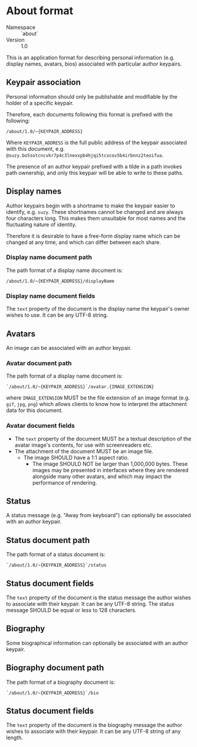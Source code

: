 # About format

<dl>
	<dt>Namespace</dt><dd>`about`</dd>
	<dt>Version</dt><dd>1.0</dd>
</dl>

This is an application format for describing personal information (e.g. display
names, avatars, bios) associated with particular author keypairs.

## Keypair association

Personal information should only be publishable and modifiable by the holder of
a specific keypair.

Therefore, each documents following this format is prefixed with the following:

`/about/1.0/~{KEYPAIR_ADDRESS}`

Where `KEYPAIR_ADDRESS` is the full public address of the keypair associated
with this document, e.g.
`@suzy.bo5sotcncvkr7p4c3lnexxpb4hjqi5tcxcov5b4irbnnz2teoifua`.

The presence of an author keypair prefixed with a tilde in a path invokes path
ownership, and only this keypair will be able to write to these paths.

## Display names

Author keypairs begin with a shortname to make the keypair easier to identify,
e.g. `suzy`. These shortnames cannot be changed and are always four characters
long. This makes them unsuitable for most names and the fluctuating nature of
identity.

Therefore it is desirable to have a free-form display name which can be changed
at any time, and which can differ between each share.

### Display name document path

The path format of a display name document is:

```
/about/1.0/~{KEYPAIR_ADDRESS}/displayName
```

### Display name document fields

The `text` property of the document is the display name the keypair's owner
wishes to use. It can be any UTF-8 string.

## Avatars

An image can be associated with an author keypair.

### Avatar document path

The path format of a display name document is:

```
`/about/1.0/~{KEYPAIR_ADDRESS}`/avatar.{IMAGE_EXTENSION}
```

where `IMAGE_EXTENSION` MUST be the file extension of an image format (e.g.
`gif`, `jpg`, `png`) which allows clients to know how to interpret the
attachment data for this document.

### Avatar document fields

- The `text` property of the document MUST be a textual description of the
  avatar image's contents, for use with screenreaders etc.
- The attachment of the document MUST be an image file.
  - The image SHOULD have a 1:1 aspect ratio.
    - The image SHOULD NOT be larger than 1,000,000 bytes. These images may be
      presented in interfaces where they are rendered alongside many other
      avatars, and which may impact the performance of rendering.

## Status

A status message (e.g. "Away from keyboard") can optionally be associated with
an author keypair.

## Status document path

The path format of a status document is:

```
`/about/1.0/~{KEYPAIR_ADDRESS}`/status
```

## Status document fields

The `text` property of the document is the status message the author wishes to
associate with their keypair. It can be any UTF-8 string. The status message
SHOULD be equal or less to 128 characters.

## Biography

Some biographical information can optionally be associated with an author
keypair.

## Biography document path

The path format of a biography document is:

```
`/about/1.0/~{KEYPAIR_ADDRESS}`/bio
```

## Status document fields

The `text` property of the document is the biography message the author wishes
to associate with their keypair. It can be any UTF-8 string of any length.
